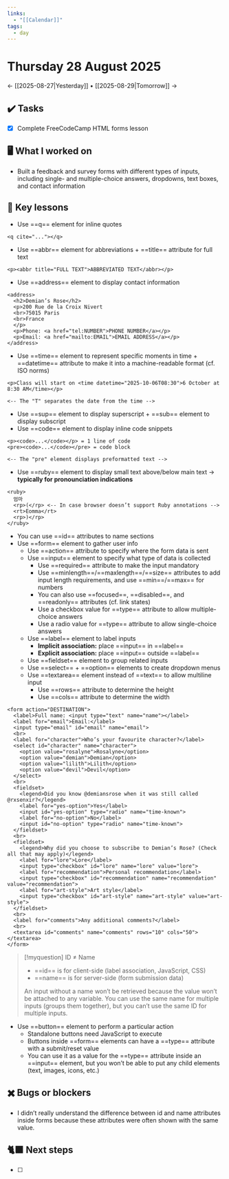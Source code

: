 ```yaml
---
links:
  - "[[Calendar]]"
tags:
  - day
---
```

# Thursday 28 August 2025

← [[2025-08-27|Yesterday]] • [[2025-08-29|Tomorrow]] →

## ✔️ Tasks

- [x] Complete FreeCodeCamp HTML forms lesson

## 🖥️ What I worked on

- Built a feedback and survey forms with different types of inputs, including single- and multiple-choice answers, dropdowns, text boxes, and contact information

## 📓 Key lessons

- Use ==q== element for inline quotes
```
<q cite="..."></q>
```
- Use ==abbr== element for abbreviations + ==title== attribute for full text
```
<p><abbr title="FULL TEXT">ABBREVIATED TEXT</abbr></p>
```
- Use ==address== element to display contact information
```
<address>
  <h2>Demian’s Rose</h2>
  <p>200 Rue de la Croix Nivert
  <br>75015 Paris
  <br>France
  </p>
  <p>Phone: <a href="tel:NUMBER">PHONE NUMBER</a></p>
  <p>Email: <a href="mailto:EMAIL">EMAIL ADDRESS</a></p>
</address>
```
- Use ==time== element to represent specific moments in time + ==datetime== attribute to make it into a machine-readable format (cf. ISO norms)
```
<p>Class will start on <time datetime="2025-10-06T08:30">6 October at 8:30 AM</time></p>

<-- The "T" separates the date from the time -->
```
- Use ==sup== element to display superscript + ==sub== element to display subscript
- Use ==code== element to display inline code snippets
```
<p><code>...</code></p> = 1 line of code
<pre><code>...</code></pre> = code block

<-- The "pre" element displays preformatted text -->
```
- Use ==ruby== element to display small text above/below main text → **typically for pronounciation indications**
```
<ruby>
  엄마
  <rp>(</rp> <-- In case browser doesn’t support Ruby annotations -->
  <rt>Eomma</rt>
  <rp>)</rp>
</ruby>
```
- You can use ==id== attributes to name sections
- Use ==form== element to gather user info
	- Use ==action== attribute to specify where the form data is sent
	- Use ==input== element to specify what type of data is collected
		- Use ==required== attribute to make the input mandatory
		- Use ==minlength==/==maxlength==/==size== attributes to add input length requirements, and use ==min==/==max== for numbers
		- You can also use ==focused==, ==disabled==, and ==readonly== attributes (cf. link states)
		- Use a checkbox value for ==type== attribute to allow multiple-choice answers
		- Use a radio value for ==type== attribute to allow single-choice answers
	- Use ==label== element to label inputs
		- **Implicit association:** place ==input== in ==label==
		- **Explicit association:** place ==input== outside ==label==
	- Use ==fieldset== element to group related inputs
	- Use ==select== + ==option== elements to create dropdown menus
	- Use ==textarea== element instead of ==text== to allow multiline input
		- Use ==rows== attribute to determine the height
		- Use ==cols== attribute to determine the width
```
<form action="DESTINATION">
  <label>Full name: <input type="text" name="name"></label>
  <label for="email">Email:</label>
  <input type="email" id="email" name="email">
  <br>
  <label for="character">Who’s your favourite character?</label>
  <select id="character" name="character">
    <option value="rosalyne">Rosalyne</option>
    <option value="demian">Demian</option>
    <option value="lilith">Lilith</option>
    <option value="devil">Devil</option>
  </select>
  <br>
  <fieldset>
    <legend>Did you know @demiansrose when it was still called @rxsenxir?</legend>
    <label for="yes-option">Yes</label>
    <input id="yes-option" type="radio" name="time-known">
    <label for="no-option">No</label>
    <input id="no-option" type="radio" name="time-known">
  </fieldset>
  <br>
  <fieldset>
    <legend>Why did you choose to subscribe to Demian’s Rose? (Check all that may apply)</legend>
    <label for="lore">Lore</label>
    <input type="checkbox" id="lore" name="lore" value="lore">
    <label for="recommendation">Personal recommendation</label>
    <input type="checkbox" id="recommendation" name="recommendation" value="recommendation">
    <label for="art-style">Art style</label>
    <input type="checkbox" id="art-style" name="art-style" value="art-style">
  </fieldset>
  <br>
  <label for="comments">Any additional comments?</label>
  <br>
  <textarea id="comments" name="comments" rows="10" cols="50"></textarea>
</form>
```

> [!myquestion] ID ≠ Name
> - ==id== is for client-side (label association, JavaScript, CSS)
> - ==name== is for server-side (form submission data)
> 
> An input without a name won’t be retrieved because the value won’t be attached to any variable.
> You can use the same name for multiple inputs (groups them together), but you can’t use the same ID for multiple inputs.

- Use ==button== element to perform a particular action
	- Standalone buttons need JavaScript to execute
	- Buttons inside ==form== elements can have a ==type== attribute with a submit/reset value
	- You can use it as a value for the ==type== attribute inside an ==input== element, but you won’t be able to put any child elements (text, images, icons, etc.)

## ✖️ Bugs or blockers

- I didn’t really understand the difference between id and name attributes inside forms because these attributes were often shown with the same value.

## 🐈‍⬛ Next steps

- [ ] 